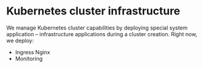 # Kubernetes cluster infrastructure

We manage Kubernetes cluster capabilities by deploying special system application – infrastructure applications during a cluster creation. Right now, we deploy:

- Ingress Nginx
- Monitoring
